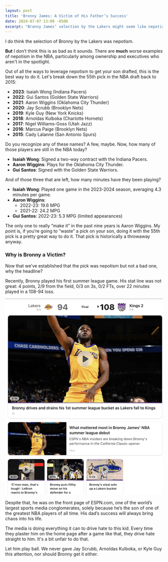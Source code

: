 ```yaml
---
layout: post
title: 'Bronny James: A Victim of His Father’s Success'
date: 2024-07-07 13:09 -0500
excerpt: "Bronny James’ selection by the Lakers might seem like nepotism, but using the 55th pick, which rarely yields successful players, makes it an okay move. However, his father’s fame brings undue pressure and media scrutiny, impacting Bronny’s early career."
---
```


I do think the selection of Bronny by the Lakers was nepotism.

**But** I don’t think this is as bad as it sounds. There are **much** worse examples of nepotism in
the NBA, particularly among ownership and executives who aren't in the spotlight.

Out of all the ways to leverage nepotism to get your son drafted, this is the best way to do
it. Let's break down the 55th pick in the NBA draft back to 2015:

- **2023**: Isaiah Wong (Indiana Pacers)
- **2022**: Gui Santos (Golden State Warriors)
- **2021**: Aaron Wiggins (Oklahoma City Thunder)
- **2020**: Jay Scrubb (Brooklyn Nets)
- **2019**: Kyle Guy (New York Knicks)
- **2018**: Arnoldas Kulboka (Charlotte Hornets)
- **2017**: Nigel Williams-Goss (Utah Jazz)
- **2016**: Marcus Paige (Brooklyn Nets)
- **2015**: Cady Lalanne (San Antonio Spurs)

Do you recognize any of these names? A few, maybe. Now, how many of those players are still in the
NBA today?

- **Isaiah Wong**: Signed a two-way contract with the Indiana Pacers.
- **Aaron Wiggins**: Plays for the Oklahoma City Thunder.
- **Gui Santos**: Signed with the Golden State Warriors.

And of those three that are left, how many minutes have they been playing?

- **Isaiah Wong**: Played one game in the 2023-2024 season, averaging 4.3 minutes per game.
- **Aaron Wiggins**:
  - 2022-23: 19.6 MPG
  - 2021-22: 24.2 MPG
- **Gui Santos**: 2022-23: 5.3 MPG (limited appearances)

The only one to really “make it” in the past nine years is Aaron Wiggins. My point is, if you’re
going to “waste” a pick on your son, doing it with the 55th pick is a pretty great way to do
it. That pick is historically a throwaway anyway.

### Why is Bronny a Victim?

Now that we’ve established that the pick was nepotism but not a bad one, why the headline?

Recently, Bronny played his first summer league game. His stat line was not great: 4 points, 2/9
from the field, 0/3 on 3s, 0/2 FTs, over 22 minutes played in a 108-94 loss.

![Bronny on the front page of ESPN](/assets/images/posts/bronny-front-page.jpg)

Despite that, he was on the front page of ESPN.com, one of the world’s largest sports media
conglomerates, solely because he’s the son of one of the greatest NBA players of all time. His dad’s
success will always bring chaos into his life.

The media is doing everything it can to drive hate to this kid. Every time they plaster him on the
home page after a game like that, they drive hate straight to him. It's a bit unfair to do that.

Let him play ball. We never gave Jay Scrubb, Arnoldas Kulboka, or Kyle Guy this attention, nor
should Bronny get it either.
